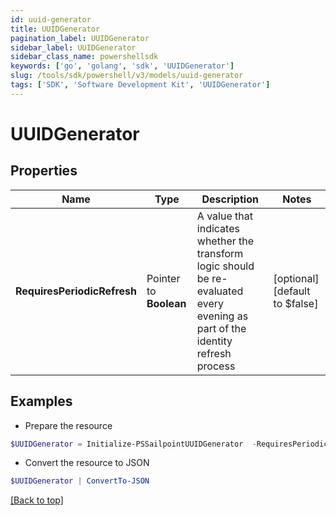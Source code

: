 ```yaml
---
id: uuid-generator
title: UUIDGenerator
pagination_label: UUIDGenerator
sidebar_label: UUIDGenerator
sidebar_class_name: powershellsdk
keywords: ['go', 'golang', 'sdk', 'UUIDGenerator'] 
slug: /tools/sdk/powershell/v3/models/uuid-generator
tags: ['SDK', 'Software Development Kit', 'UUIDGenerator']
---
```



# UUIDGenerator

## Properties

Name | Type | Description | Notes
------------ | ------------- | ------------- | -------------
**RequiresPeriodicRefresh** |  Pointer to **Boolean** | A value that indicates whether the transform logic should be re-evaluated every evening as part of the identity refresh process | [optional] [default to $false]

## Examples

- Prepare the resource
```powershell
$UUIDGenerator = Initialize-PSSailpointUUIDGenerator  -RequiresPeriodicRefresh false
```

- Convert the resource to JSON
```powershell
$UUIDGenerator | ConvertTo-JSON
```


[[Back to top]](#) 

